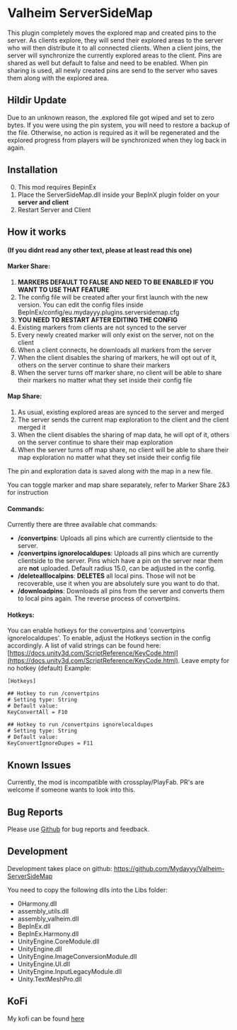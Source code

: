# Valheim ServerSideMap

This plugin completely moves the explored map and created pins to the server. 
As clients explore, they will send their explored areas to the server who will then
distribute it to all connected clients. When a client joins, the server will synchronize the 
currently explored areas to the client. Pins are shared as well but default to false and need to be enabled. 
When pin sharing is used, all newly created pins are send to the server who saves them along with the 
explored area.

## Hildir Update
Due to an unknown reason, the .explored file got wiped and set to zero bytes.
If you were using the pin system, you will need to restore a backup of the file.
Otherwise, no action is required as it will be regenerated and the explored progress
from players will be synchronized when they log back in again.

## Installation

0. This mod requires BepinEx
1. Place the ServerSideMap.dll inside your BepInX plugin folder on your **server and client**
2. Restart Server and Client

## How it works 
#### (If you didnt read any other text, please at least read this one)
#### **Marker Share:**
1) **MARKERS DEFAULT TO FALSE AND NEED TO BE ENABLED IF YOU WANT TO USE THAT FEATURE**
2) The config file will be created after your first launch with the new version. You can edit the config files inside BepInEx/config/eu.mydayyy.plugins.serversidemap.cfg
3) **YOU NEED TO RESTART AFTER EDITING THE CONFIG**
4) Existing markers from clients are not synced to the server
5) Every newly created marker will  only exist on the server, not on the client
6) When a client connects, he downloads all markers from the server
7) When the client disables the sharing of markers, he will opt out of it, others on the server continue to share their markers
8) When the server turns off marker share, no client will be able to share their markers no matter what they set inside their config file

#### **Map Share:**
1) As usual, existing explored areas are synced to the server and merged
2) The server sends the current map exploration to the client and the client merged it
3) When the client disables the sharing of map data, he will opt of it, others on the server continue to share their map exploration
4) When the server turns off map share, no client will be able to share their map exploration no matter what they set inside their config file 

The pin and exploration data is saved along with the map in a new file.

You can toggle marker and map share separately, refer to Marker Share  2&3 for instruction

#### **Commands:**
Currently there are three available chat commands:

- **/convertpins**: Uploads  all pins which are currently clientside to the server.
- **/convertpins ignorelocaldupes**: Uploads all pins which are currently clientside to the server. Pins which have a pin on the server near them are **not** uploaded. Default radius 15.0, can be adjusted in the config.
- **/deletealllocalpins**: **DELETES** all local pins. Those will not be recoverable, use it when you are absolutely sure you want to do that.
- **/downloadpins**: Downloads all pins from the server and converts them to local pins again. The reverse process of convertpins.

#### **Hotkeys:**
You can enable hotkeys for the convertpins and 'convertpins ignorelocaldupes'. 
To enable, adjust the Hotkeys section in the config accordingly. A list of 
valid strings can be found here: [https://docs.unity3d.com/ScriptReference/KeyCode.html](https://docs.unity3d.com/ScriptReference/KeyCode.html).
Leave empty for no hotkey (default)
Example:
```
[Hotkeys]

## Hotkey to run /convertpins
# Setting type: String
# Default value: 
KeyConvertAll = F10

## Hotkey to run /convertpins ignorelocaldupes
# Setting type: String
# Default value: 
KeyConvertIgnoreDupes = F11
```

## Known Issues
Currently, the mod is incompatible with crossplay/PlayFab. PR's are welcome if someone
wants to look into this.


## Bug Reports
Please use [Github](https://github.com/Mydayyy/Valheim-ServerSideMap/issues) for bug reports and feedback.

## Development
Development takes place on github: https://github.com/Mydayyy/Valheim-ServerSideMap

You need to copy the following dlls into the Libs folder:

- 0Harmony.dll
- assembly_utils.dll
- assembly_valheim.dll
- BepInEx.dll
- BepInEx.Harmony.dll
- UnityEngine.CoreModule.dll
- UnityEngine.dll
- UnityEngine.ImageConversionModule.dll
- UnityEngine.UI.dll
- UnityEngine.InputLegacyModule.dll
- Unity.TextMeshPro.dll

## KoFi
My kofi can be found [here](https://ko-fi.com/mydayyy)
